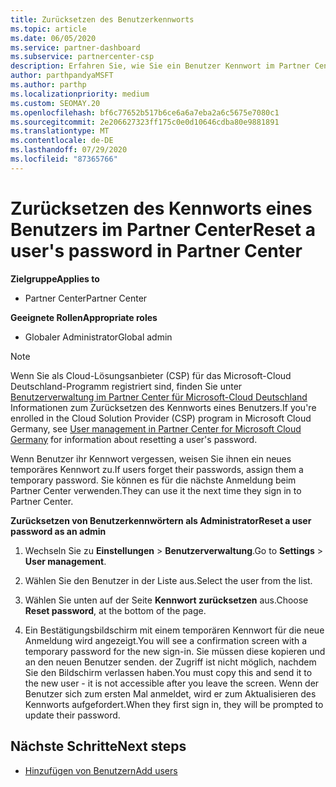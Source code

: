 ```yaml
---
title: Zurücksetzen des Benutzerkennworts
ms.topic: article
ms.date: 06/05/2020
ms.service: partner-dashboard
ms.subservice: partnercenter-csp
description: Erfahren Sie, wie Sie ein Benutzer Kennwort im Partner Center zurücksetzen. Benutzer erhalten ein temporäres Kennwort, wenn Sie sich das nächste Mal beim Partner Center anmelden.
author: parthpandyaMSFT
ms.author: parthp
ms.localizationpriority: medium
ms.custom: SEOMAY.20
ms.openlocfilehash: bf6c77652b517b6ce6a6a7eba2a6c5675e7080c1
ms.sourcegitcommit: 2e206627323ff175c0e0d10646cdba80e9881891
ms.translationtype: MT
ms.contentlocale: de-DE
ms.lasthandoff: 07/29/2020
ms.locfileid: "87365766"
---
```

# <a name="reset-a-users-password-in-partner-center"></a><span data-ttu-id="aa089-104">Zurücksetzen des Kennworts eines Benutzers im Partner Center</span><span class="sxs-lookup"><span data-stu-id="aa089-104">Reset a user's password in Partner Center</span></span>

<span data-ttu-id="aa089-105">**Zielgruppe**</span><span class="sxs-lookup"><span data-stu-id="aa089-105">**Applies to**</span></span>

- <span data-ttu-id="aa089-106">Partner Center</span><span class="sxs-lookup"><span data-stu-id="aa089-106">Partner Center</span></span>
 
<span data-ttu-id="aa089-107">**Geeignete Rollen**</span><span class="sxs-lookup"><span data-stu-id="aa089-107">**Appropriate roles**</span></span>

- <span data-ttu-id="aa089-108">Globaler Administrator</span><span class="sxs-lookup"><span data-stu-id="aa089-108">Global admin</span></span>

> [!NOTE]  
> <span data-ttu-id="aa089-109">Wenn Sie als Cloud-Lösungsanbieter (CSP) für das Microsoft-Cloud Deutschland-Programm registriert sind, finden Sie unter [Benutzerverwaltung im Partner Center für Microsoft-Cloud Deutschland](user-management-in-partner-center-for-microsoft-cloud-germany.md) Informationen zum Zurücksetzen des Kennworts eines Benutzers.</span><span class="sxs-lookup"><span data-stu-id="aa089-109">If you're enrolled in the Cloud Solution Provider (CSP) program in Microsoft Cloud Germany, see [User management in Partner Center for Microsoft Cloud Germany](user-management-in-partner-center-for-microsoft-cloud-germany.md) for information about resetting a user's password.</span></span>

<span data-ttu-id="aa089-110">Wenn Benutzer ihr Kennwort vergessen, weisen Sie ihnen ein neues temporäres Kennwort zu.</span><span class="sxs-lookup"><span data-stu-id="aa089-110">If users forget their passwords, assign them a temporary password.</span></span> <span data-ttu-id="aa089-111">Sie können es für die nächste Anmeldung beim Partner Center verwenden.</span><span class="sxs-lookup"><span data-stu-id="aa089-111">They can use it the next time they sign in to Partner Center.</span></span>

<span data-ttu-id="aa089-112">**Zurücksetzen von Benutzerkennwörtern als Administrator**</span><span class="sxs-lookup"><span data-stu-id="aa089-112">**Reset a user password as an admin**</span></span>

1. <span data-ttu-id="aa089-113">Wechseln Sie zu **Einstellungen** &gt; **Benutzerverwaltung**.</span><span class="sxs-lookup"><span data-stu-id="aa089-113">Go to **Settings** &gt; **User management**.</span></span>

2. <span data-ttu-id="aa089-114">Wählen Sie den Benutzer in der Liste aus.</span><span class="sxs-lookup"><span data-stu-id="aa089-114">Select the user from the list.</span></span>

3. <span data-ttu-id="aa089-115">Wählen Sie unten auf der Seite **Kennwort zurücksetzen** aus.</span><span class="sxs-lookup"><span data-stu-id="aa089-115">Choose **Reset password**, at the bottom of the page.</span></span>

4. <span data-ttu-id="aa089-116">Ein Bestätigungsbildschirm mit einem temporären Kennwort für die neue Anmeldung wird angezeigt.</span><span class="sxs-lookup"><span data-stu-id="aa089-116">You will see a confirmation screen with a temporary password for the new sign-in.</span></span> <span data-ttu-id="aa089-117">Sie müssen diese kopieren und an den neuen Benutzer senden. der Zugriff ist nicht möglich, nachdem Sie den Bildschirm verlassen haben.</span><span class="sxs-lookup"><span data-stu-id="aa089-117">You must copy this and send it to the new user - it is not accessible after you leave the screen.</span></span> <span data-ttu-id="aa089-118">Wenn der Benutzer sich zum ersten Mal anmeldet, wird er zum Aktualisieren des Kennworts aufgefordert.</span><span class="sxs-lookup"><span data-stu-id="aa089-118">When they first sign in, they will be prompted to update their password.</span></span>

## <a name="next-steps"></a><span data-ttu-id="aa089-119">Nächste Schritte</span><span class="sxs-lookup"><span data-stu-id="aa089-119">Next steps</span></span>

- [<span data-ttu-id="aa089-120">Hinzufügen von Benutzern</span><span class="sxs-lookup"><span data-stu-id="aa089-120">Add users</span></span>](create-user-accounts-and-set-permissions.md)